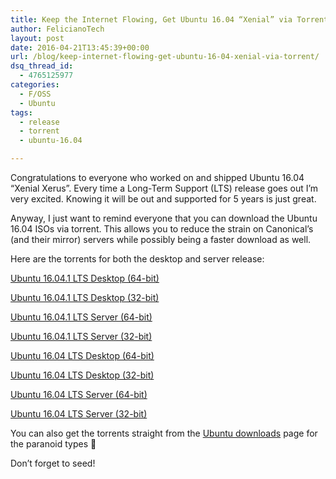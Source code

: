 ```yaml
---
title: Keep the Internet Flowing, Get Ubuntu 16.04 “Xenial” via Torrent
author: FelicianoTech
layout: post
date: 2016-04-21T13:45:39+00:00
url: /blog/keep-internet-flowing-get-ubuntu-16-04-xenial-via-torrent/
dsq_thread_id:
  - 4765125977
categories:
  - F/OSS
  - Ubuntu
tags:
  - release
  - torrent
  - ubuntu-16.04

---
```

Congratulations to everyone who worked on and shipped Ubuntu 16.04 &#8220;Xenial Xerus&#8221;. Every time a Long-Term Support (LTS) release goes out I&#8217;m very excited. Knowing it will be out and supported for 5 years is just great.

Anyway, I just want to remind everyone that you can download the Ubuntu 16.04 ISOs via torrent. This allows you to reduce the strain on Canonical’s (and their mirror) servers while possibly being a faster download as well.

Here are the torrents for both the desktop and server release:

[Ubuntu 16.04.1 LTS Desktop (64-bit)][1]
  
[Ubuntu 16.04.1 LTS Desktop (32-bit)][2]
  
[Ubuntu 16.04.1 LTS Server (64-bit)][3]
  
[Ubuntu 16.04.1 LTS Server (32-bit)][4]

[Ubuntu 16.04 LTS Desktop (64-bit)][5]
  
[Ubuntu 16.04 LTS Desktop (32-bit)][6]
  
[Ubuntu 16.04 LTS Server (64-bit)][7]
  
[Ubuntu 16.04 LTS Server (32-bit)][8]

You can also get the torrents straight from the [Ubuntu downloads][9] page for the paranoid types 🙂

Don’t forget to seed!

 [1]: http://releases.ubuntu.com/16.04/ubuntu-16.04.1-desktop-amd64.iso.torrent
 [2]: http://releases.ubuntu.com/16.04/ubuntu-16.04.1-desktop-i386.iso.torrent
 [3]: http://releases.ubuntu.com/16.04/ubuntu-16.04.1-server-amd64.iso.torrent
 [4]: http://releases.ubuntu.com/16.04/ubuntu-16.04.1-server-i386.iso.torrent
 [5]: http://releases.ubuntu.com/16.04/ubuntu-16.04-desktop-amd64.iso.torrent
 [6]: http://releases.ubuntu.com/16.04/ubuntu-16.04-desktop-i386.iso.torrent
 [7]: http://releases.ubuntu.com/16.04/ubuntu-16.04-server-amd64.iso.torrent
 [8]: http://releases.ubuntu.com/16.04/ubuntu-16.04-server-i386.iso.torrent
 [9]: http://www.ubuntu.com/download